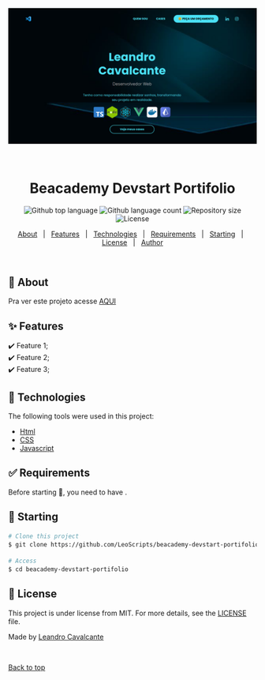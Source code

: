 <div align="center" id="top"> 
  <img src="./assets/img/preview-portifolio.png" alt="Beacademy Devstart Portifolio" />

  &#xa0;

  <!-- <a href="https://beacademydevstartportifolio.netlify.app">Demo</a> -->
</div>

<h1 align="center">Beacademy Devstart Portifolio</h1>

<p align="center">
  <img alt="Github top language" src="https://img.shields.io/github/languages/top/LeoScripts/beacademy-devstart-portifolio?color=56BEB8">

  <img alt="Github language count" src="https://img.shields.io/github/languages/count/LeoScripts/beacademy-devstart-portifolio?color=56BEB8">

  <img alt="Repository size" src="https://img.shields.io/github/repo-size/LeoScripts/beacademy-devstart-portifolio?color=56BEB8">

  <img alt="License" src="https://img.shields.io/github/license/LeoScripts/beacademy-devstart-portifolio?color=56BEB8">

  <!-- <img alt="Github issues" src="https://img.shields.io/github/issues/LeoScripts/beacademy-devstart-portifolio?color=56BEB8" /> -->

  <!-- <img alt="Github forks" src="https://img.shields.io/github/forks/LeoScripts/beacademy-devstart-portifolio?color=56BEB8" /> -->

  <!-- <img alt="Github stars" src="https://img.shields.io/github/stars/LeoScripts/beacademy-devstart-portifolio?color=56BEB8" /> -->
</p>

<!-- Status -->

<!-- <h4 align="center"> 
	🚧  Beacademy Devstart Portifolio 🚀 Under construction...  🚧
</h4> 

<hr> -->

<p align="center">
  <a href="#dart-about">About</a> &#xa0; | &#xa0; 
  <a href="#sparkles-features">Features</a> &#xa0; | &#xa0;
  <a href="#rocket-technologies">Technologies</a> &#xa0; | &#xa0;
  <a href="#white_check_mark-requirements">Requirements</a> &#xa0; | &#xa0;
  <a href="#checkered_flag-starting">Starting</a> &#xa0; | &#xa0;
  <a href="#memo-license">License</a> &#xa0; | &#xa0;
  <a href="https://github.com/LeoScripts" target="_blank">Author</a>
</p>

<br>

## :dart: About ##

Pra ver este projeto acesse [AQUI](https://endearing-tulumba-0ba2bf.netlify.app/)

## :sparkles: Features ##

:heavy_check_mark: Feature 1;\
:heavy_check_mark: Feature 2;\
:heavy_check_mark: Feature 3;

## :rocket: Technologies ##

The following tools were used in this project:

- [Html](http)
- [CSS](http)
- [Javascript](http)


## :white_check_mark: Requirements ##

Before starting :checkered_flag:, you need to have .

## :checkered_flag: Starting ##

```bash
# Clone this project
$ git clone https://github.com/LeoScripts/beacademy-devstart-portifolio

# Access
$ cd beacademy-devstart-portifolio

```

## :memo: License ##

This project is under license from MIT. For more details, see the [LICENSE](LICENSE.md) file.


Made by <a href="https://github.com/LeoScripts" target="_blank">Leandro Cavalcante</a>

&#xa0;

<a href="#top">Back to top</a>
